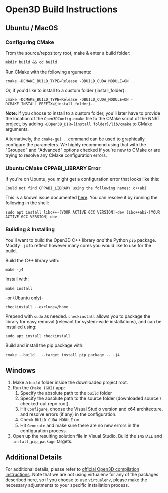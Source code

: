# Open3D Build Instructions

## Ubuntu / MacOS ##

### Configuring CMake

From the source/repository root, make & enter a build folder:
```shell
mkdir build && cd build
```
Run CMake with the following arguments:
```shell
cmake -DCMAKE_BUILD_TYPE=Release -DBUILD_CUDA_MODULE=ON ..
```
Or, if you'd like to install to a custom folder {install_folder}:

```shell
cmake -DCMAKE_BUILD_TYPE=Release -DBUILD_CUDA_MODULE=ON -DCMAKE_INSTALL_PREFIX={install_folder}..
```

**Note:** if you choose to install to a custom folder, you'll later have to provide the location of the `Open3DConfig.cmake` file to the CMake script of the NNRT project, by adding `-DOpen3D_DIR={install folder}/lib/cmake` to CMake arguments.

Alternatively, the `cmake-gui ..`command can be used to graphically configure the parameters. We highly recommend using that with the "Grouped" and "Advanced" options checked if you're new to CMake or are trying to resolve any CMake configuration errors.

### Ubuntu CMake CPPABI_LIBRARY Error ###
If you're on Ubuntu, you might get a configuration error that looks like this:
```
Could not find CPPABI_LIBRARY using the following names: c++abi
```
This is a known issue documented [here](https://github.com/isl-org/Open3D/issues/2559). You can resolve it by running the following in the shell:
```shell
sudo apt install libc++-[YOUR ACTIVE GCC VERSION]-dev libc++abi-[YOUR ACTIVE GCC VERSION]-dev
```

### Building & Installing

You'll want to build the Open3D C++ library _and_ the Python `pip` package. Modify `-j4` to reflect however many cores you would like to use for the build.

Build the C++ library with:
```shell
make -j4
```
Install with:
```shell
make install
```
-or (Ubuntu only)-
```shell
checkinstall --exclude=/home
```
Prepend with `sudo` as needed. `checkinstall` allows you to package the library for easy removal (relevant for system-wide installations), and can be installed using:
```shell
sudo apt install checkinstall
```

Build and install the pip package with:
```shell
cmake --build . --target install_pip_package -- -j4
```

## Windows ##

1) Make a `build` folder inside the downloaded project root.
2) Run the `CMake (GUI)` app: 
   1) Specify the absolute path to the `build` folder
   2) Specify the absolute path to the source folder (downloaded source / checked-out repo root).
   3) Hit `Configure`, choose the Visual Studio version and x64 architecture, and resolve errors (if any) in the configuration.
   4) Check `BUILD_CUDA_MODULE` on.
   5) Hit `Generate` and make sure there are no new errors in the configuration process.
3) Open up the resulting solution file in Visual Studio. Build the `INSTALL` and `install_pip_package` targets.

## Additional Details ##

For additional details, please refer to 
[official Open3D compilation instructions](http://www.open3d.org/docs/release/compilation.html#id3). Note that we are not using virtualenv for any of the packages described here, so if you choose to use `virtualenv`, please make the necessary adjustments to your specific installation process.


